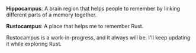 

__Hippocampus__:
A brain region that helps people to remember by linking different parts of a memory together.

__Rustocampus__:
A place that helps me to remember Rust.

Rustocampus is a work-in-progress, and it always will be. I'll keep updating it while exploring Rust.


